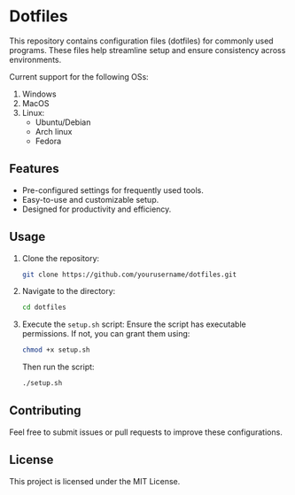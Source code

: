# Dotfiles

This repository contains configuration files (dotfiles) for commonly used programs. These files help streamline setup and ensure consistency across environments.

Current support for the following OSs:

1. Windows
2. MacOS
3. Linux:
    - Ubuntu/Debian
    - Arch linux
    - Fedora

## Features

- Pre-configured settings for frequently used tools.
- Easy-to-use and customizable setup.
- Designed for productivity and efficiency.

## Usage

1. Clone the repository:
    ```bash
    git clone https://github.com/yourusername/dotfiles.git
    ```
2. Navigate to the directory:
    ```bash
    cd dotfiles
    ```
3. Execute the `setup.sh` script:
   Ensure the script has executable permissions. If not, you can grant them using:
    ```bash
    chmod +x setup.sh
    ```
   Then run the script:
    ```bash
    ./setup.sh
    ```

## Contributing

Feel free to submit issues or pull requests to improve these configurations.

## License

This project is licensed under the MIT License.
